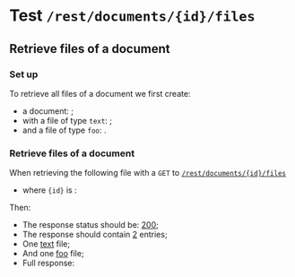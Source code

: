 # Test `/rest/documents/{id}/files`

## Retrieve files of a document

### Set up

[ ](- "createDocumentWithTwoFiles()")

To retrieve all files of a document we first create:

 - a document: [ ](- "c:echo=getDocId()");
 - with a file of type `text`: [ ](- "c:echo=getTextFileId()");
 - and a file of type `foo`: [ ](- "c:echo=getFooFileId()").

### Retrieve files of a document
When retrieving the following file with a `GET` to [`/rest/documents/{id}/files`](- "#getEndpoint") 

 - where `{id}` is [ ](- "c:echo=getDocId()"):

[ ](- "#retrieveResult=retrieve(#getEndpoint, getDocId())")

Then:

 - The response status should be: [200](- "?=#retrieveResult.status");
 - The response should contain [2](- "?=#retrieveResult.count") entries;
 - One [text](- "?=#retrieveResult.type1") file;
 - And one [foo](- "?=#retrieveResult.type2") file;
 - Full response:

[ ](- "ext:embed=#retrieveResult.body")

